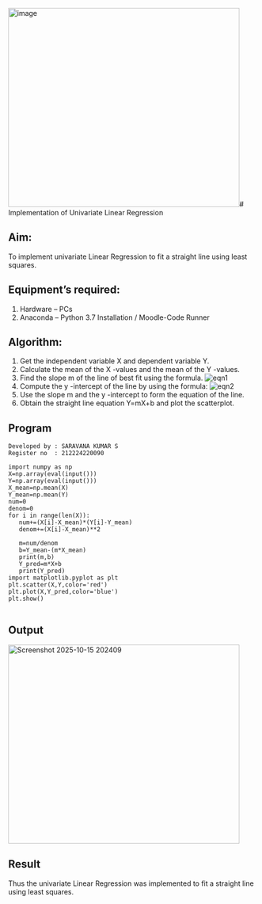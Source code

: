 <img width="467" height="402" alt="image" src="https://github.com/user-attachments/assets/e777de07-2fa6-4475-b38b-ab33a05b8f33" /># Implementation of Univariate Linear Regression
## Aim:
To implement univariate Linear Regression to fit a straight line using least squares.
## Equipment’s required:
1.	Hardware – PCs
2.	Anaconda – Python 3.7 Installation / Moodle-Code Runner
## Algorithm:
1.	Get the independent variable X and dependent variable Y.
2.	Calculate the mean of the X -values and the mean of the Y -values.
3.	Find the slope m of the line of best fit using the formula.
 ![eqn1](./eq1.jpg)
4.	Compute the y -intercept of the line by using the formula:
![eqn2](./eq2.jpg)  
5.	Use the slope m and the y -intercept to form the equation of the line.
6.	Obtain the straight line equation Y=mX+b and plot the scatterplot.
## Program
```
Developed by : SARAVANA KUMAR S
Register no  : 212224220090

import numpy as np
X=np.array(eval(input()))
Y=np.array(eval(input()))
X_mean=np.mean(X)
Y_mean=np.mean(Y)
num=0
denom=0
for i in range(len(X)):
   num+=(X[i]-X_mean)*(Y[i]-Y_mean)
   denom+=(X[i]-X_mean)**2

   m=num/denom
   b=Y_mean-(m*X_mean)
   print(m,b)
   Y_pred=m*X+b
   print(Y_pred)
import matplotlib.pyplot as plt
plt.scatter(X,Y,color='red')
plt.plot(X,Y_pred,color='blue')
plt.show()


```
## Output

<img width="467" height="402" alt="Screenshot 2025-10-15 202409" src="https://github.com/user-attachments/assets/3114b067-8e10-433f-a426-c6780204463f" />

## Result
Thus the univariate Linear Regression was implemented to fit a straight line using least squares.
